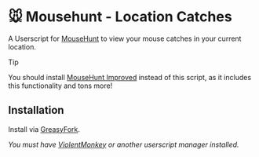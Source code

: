 # 🐭️ Mousehunt - Location Catches

A Userscript for [MouseHunt](https://mousehuntgame.com) to view your mouse catches in your current location.

> [!TIP]
> You should install [MouseHunt Improved](https://github.com/MHCommunity/mousehunt-improved) instead of this script, as it includes this functionality and tons more!

## Installation

Install via [GreasyFork](https://greasyfork.org/en/scripts/463018-mousehunt-location-catches).

*You must have [ViolentMonkey](https://violentmonkey.github.io/) or another userscript manager installed.*
